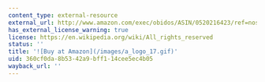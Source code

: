 ```yaml
---
content_type: external-resource
external_url: http://www.amazon.com/exec/obidos/ASIN/0520216423/ref=nosim/mitopencourse-20
has_external_license_warning: true
license: https://en.wikipedia.org/wiki/All_rights_reserved
status: ''
title: '![Buy at Amazon](/images/a_logo_17.gif)'
uid: 360cf0da-8b53-42a9-bff1-14cee5ec4b05
wayback_url: ''
---
```

